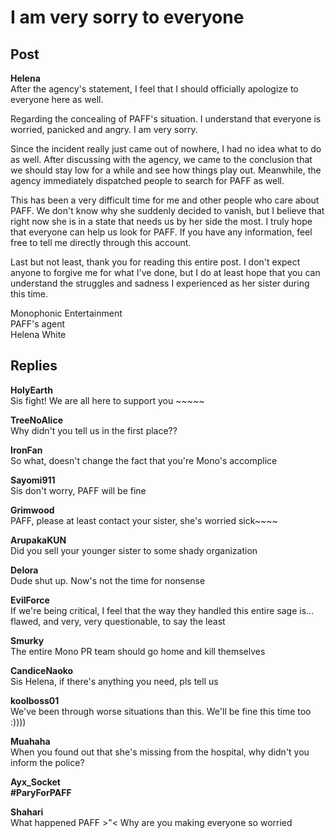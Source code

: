 # I am very sorry to everyone
## Post
**Helena**<br>
After the agency's statement, I feel that I should officially apologize to everyone here as well. 

Regarding the concealing of PAFF's situation. I understand that everyone is worried, panicked and angry. I am very sorry.

Since the incident really just came out of nowhere, I had no idea what to do as well. After discussing with the agency, we came to the conclusion that we should stay low for a while and see how things play out. Meanwhile, the agency immediately dispatched people to search for PAFF as well. 

This has been a very difficult time for me and other people who care about PAFF. We don't know why she suddenly decided to vanish, but I believe that right now she is in a state that needs us by her side the most. I truly hope that everyone can help us look for PAFF. If you have any information, feel free to tell me directly through this account. 

Last but not least, thank you for reading this entire post. I don't expect anyone to forgive me for what I've done, but I do at least hope that you can understand the struggles and sadness I experienced as her sister during this time.  

Monophonic Entertainment<br>
PAFF's agent<br>
Helena White<br>

## Replies
**HolyEarth**<br>
Sis fight! We are all here to support you ~~~~~

**TreeNoAlice**<br>
Why didn't you tell us in the first place??

**IronFan**<br>
So what, doesn't change the fact that you're Mono's accomplice

**Sayomi911**<br>
Sis don't worry, PAFF will be fine

**Grimwood**<br>
PAFF, please at least contact your sister, she's worried sick~~~~

**ArupakaKUN**<br>
Did you sell your younger sister to some shady organization

**Delora**<br>
Dude shut up. Now's not the time for nonsense

**EvilForce**<br>
If we're being critical, I feel that the way they handled this entire sage is...  flawed, and very, very questionable, to say the least

**Smurky**<br>
The entire Mono PR team should go home and kill themselves

**CandiceNaoko**<br>
Sis Helena, if there's anything you need, pls tell us

**koolboss01**<br>
We've been through worse situations than this. We'll be fine this time too :))))

**Muahaha**<br>
When you found out that she's missing from the hospital, why didn't you inform the police?

**Ayx_Socket**<br>
**\#ParyForPAFF**

**Shahari**<br>
What happened PAFF >"< Why are you making everyone so worried

